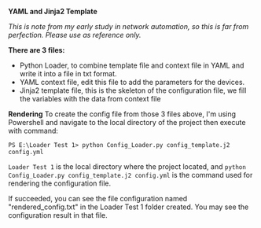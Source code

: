**YAML and Jinja2 Template**

*This is note from my early study in network automation, so this is far from perfection. Please use as reference only.*

**There are 3 files:**
- Python Loader, to combine template file and context file in YAML and write it into a file in txt format.
- YAML context file, edit this file to add the parameters for the devices.
- Jinja2 template file, this is the skeleton of the configuration file, we fill the variables with the data from context file

**Rendering**
To create the config file from those 3 files above, I'm using Powershell and navigate to the local directory of the project then execute with command:

```shell
PS E:\Loader Test 1> python Config_Loader.py config_template.j2 config.yml
```

`Loader Test 1` is the local directory where the project located, and `python Config_Loader.py config_template.j2 config.yml` is the command used for rendering the configuration file.

If succeeded, you can see the file configuration named "rendered_config.txt" in the Loader Test 1 folder created. You may see the configuration result in that file.

